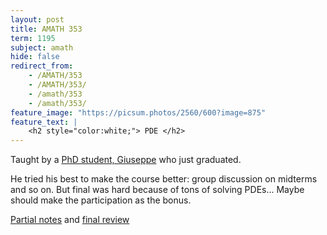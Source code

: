 ```yaml
---
layout: post
title: AMATH 353
term: 1195
subject: amath
hide: false
redirect_from:
    - /AMATH/353
    - /AMATH/353/
    - /amath/353
    - /amath/353/
feature_image: "https://picsum.photos/2560/600?image=875"
feature_text: |
    <h2 style="color:white;"> PDE </h2>
---
```


Taught by a [PhD student, Giuseppe](https://uwaterloo.ca/applied-mathematics/about/people/gsellaro) who just graduated.

He tried his best to make the course better: group discussion on midterms and so on. But final was hard because of tons of solving PDEs... Maybe should make the participation as the bonus.

[Partial notes](/pdfs/1195/amath353.pdf) and [final review](/pdfs/1195/amath353_final.pdf)
